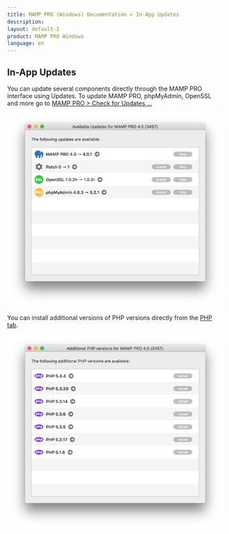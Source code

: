```yaml
---
title: MAMP PRO (Windows) Documentation > In-App Updates
description: 
layout: default-2
product: MAMP PRO Windows
language: en
---
```


## In-App Updates

You can update several components directly through the MAMP PRO interface using Updates. To update MAMP PRO, phpMyAdmin, OpenSSL and more go to [MAMP PRO > Check for Updates ...](../../Menu/MAMP-PRO/#check_for_udpates)

![MAMP](/en/MAMP-PRO-Mac/Installation/Updates/Updates.png)

You can install additional versions of PHP versions directly from the [PHP tab](../../Languages/PHP).

![MAMP](/en/MAMP-PRO-Mac/Installation/Updates/phpUpdates.png)



